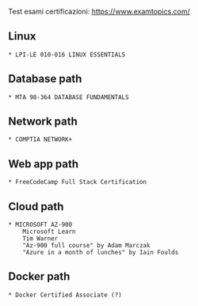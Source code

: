 Test esami certificazioni: https://www.examtopics.com/

## Linux
	* LPI-LE 010-016 LINUX ESSENTIALS
## Database path
	* MTA 98-364 DATABASE FUNDAMENTALS
## Network path
	* COMPTIA NETWORK+
## Web app path
	* FreeCodeCamp Full Stack Certification
## Cloud path
	* MICROSOFT AZ-900
        Microsoft Learn
        Tim Warner
        "Az-900 full course" by Adam Marczak
        "Azure in a month of lunches" by Iain Foulds
## Docker path
	* Docker Certified Associate (?)